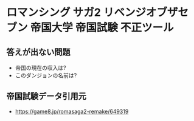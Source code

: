 # ロマンシング サガ2 リベンジオブザセブン 帝国大学 帝国試験 不正ツール

## 答えが出ない問題
- 帝国の現在の収入は?
- このダンジョンの名前は?

## 帝国試験データ引用元 
- https://game8.jp/romasaga2-remake/649319
